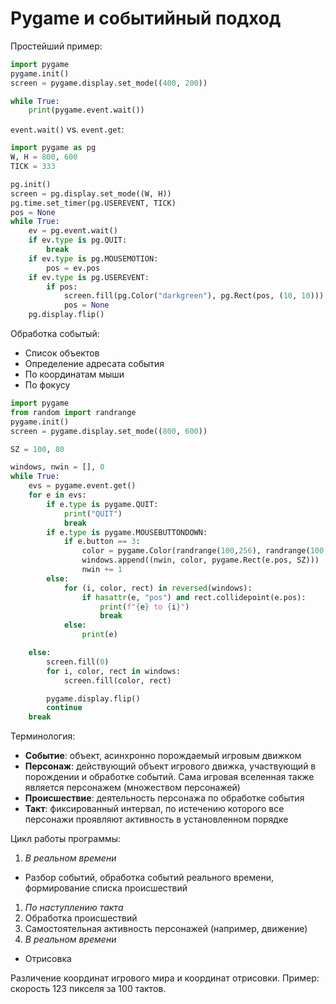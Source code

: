 # Pygame и событийный подход

Простейший пример:
```python
import pygame
pygame.init()
screen = pygame.display.set_mode((400, 200))

while True:
    print(pygame.event.wait())
```

`event.wait()` vs. `event.get`:

```python
import pygame as pg
W, H = 800, 600
TICK = 333

pg.init()
screen = pg.display.set_mode((W, H))
pg.time.set_timer(pg.USEREVENT, TICK)
pos = None
while True:
    ev = pg.event.wait()
    if ev.type is pg.QUIT:
        break
    if ev.type is pg.MOUSEMOTION:
        pos = ev.pos
    if ev.type is pg.USEREVENT:
        if pos:
            screen.fill(pg.Color("darkgreen"), pg.Rect(pos, (10, 10)))
            pos = None
    pg.display.flip()
```


Обработка событый:
* Список объектов
* Определение адресата события
 * По координатам мыши
 * По фокусу

```python
import pygame
from random import randrange
pygame.init()
screen = pygame.display.set_mode((800, 600))

SZ = 100, 80

windows, nwin = [], 0
while True:
    evs = pygame.event.get()
    for e in evs:
        if e.type is pygame.QUIT:
            print("QUIT")
            break
        if e.type is pygame.MOUSEBUTTONDOWN:
            if e.button == 3:
                color = pygame.Color(randrange(100,256), randrange(100,256),randrange(100,256))
                windows.append((nwin, color, pygame.Rect(e.pos, SZ)))
                nwin += 1
        else:
            for (i, color, rect) in reversed(windows):
                if hasattr(e, "pos") and rect.collidepoint(e.pos):
                    print(f"{e} to {i}")
                    break
            else:
                print(e)

    else:
        screen.fill(0)
        for i, color, rect in windows:
            screen.fill(color, rect)

        pygame.display.flip()
        continue
    break
```

Терминология:
* __Событие__: объект, асинхронно порождаемый игровым движком
* __Персонаж__: действующий объект игрового движка, участвующий в порождении и обработке событий. Сама игровая вселенная также является персонажем (множеством персонажей)
* __Происшествие__: деятельность персонажа по обработке события
* __Такт__: фиксированный интервал, по истечению которого все персонажи проявляют активность в установленном порядке


Цикл работы программы:
1. _В реальном времени_
 * Разбор событий, обработка событий реального времени, формирование списка происшествий
1. _По наступлению такта_
 1. Обработка происшествий
 1. Самостоятельная активность персонажей (например, движение)
1. _В реальном времени_
 * Отрисовка

Различение координат игрового мира и координат отрисовки. Пример: скорость 123 пикселя за 100 тактов.

